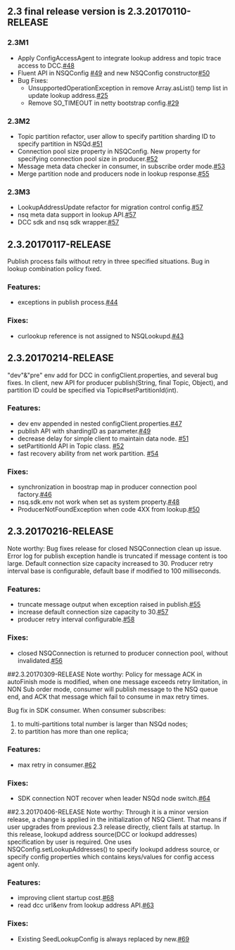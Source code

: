 ## 2.3 final release version is 2.3.20170110-RELEASE
### 2.3M1
+ Apply ConfigAccessAgent to integrate lookup address and topic trace access to DCC.[#48](http://gitlab.qima-inc.com/paas/nsq-client-java/merge_requests/48)
+ Fluent API in NSQConfig [#49](http://gitlab.qima-inc.com/paas/nsq-client-java/merge_requests/49) and new NSQConfig constructor[#50](http://gitlab.qima-inc.com/paas/nsq-client-java/merge_requests/50)
+ Bug Fixes:
    - UnsupportedOperationException in remove Array.asList() temp list in update lookup address.[#25](http://gitlab.qima-inc.com/paas/nsq-client-java/issues/25)
    - Remove SO_TIMEOUT in netty bootstrap config.[#29](http://gitlab.qima-inc.com/paas/nsq-client-java/issues/29)
    
### 2.3M2
+ Topic partition refactor, user allow to specify partition sharding ID to specify partition in NSQd.[#51](http://gitlab.qima-inc.com/paas/nsq-client-java/merge_requests/51)
+ Connection pool size property in NSQConfig. New property for specifying connection pool size in producer.[#52](http://gitlab.qima-inc.com/paas/nsq-client-java/merge_requests/52)
+ Message meta data checker in consumer, in subscribe order mode.[#53](http://gitlab.qima-inc.com/paas/nsq-client-java/merge_requests/53)
+ Merge partition node and producers node in lookup response.[#55](http://gitlab.qima-inc.com/paas/nsq-client-java/merge_requests/55)

### 2.3M3
+ LookupAddressUpdate refactor for migration control config.[#57](http://gitlab.qima-inc.com/paas/nsq-client-java/merge_requests/57)
+ nsq meta data support in lookup API.[#57](http://gitlab.qima-inc.com/paas/nsq-client-java/merge_requests/57)
+ DCC sdk and nsq sdk wrapper.[#57](http://gitlab.qima-inc.com/paas/nsq-client-java/merge_requests/57)

## 2.3.20170117-RELEASE
Publish process fails without retry in three specified situations. Bug in lookup combination policy fixed.
### Features:
+ exceptions in publish process.[#44](http://gitlab.qima-inc.com/paas/nsq-client-java/issues/44)
### Fixes:
+ curlookup reference is not assigned to NSQLookupd.[#43](http://gitlab.qima-inc.com/paas/nsq-client-java/issues/43)

## 2.3.20170214-RELEASE
"dev"&"pre" env add for DCC in configClient.properties, and several bug fixes. In client, new API for producer publish(String, final Topic, Object), and
partition ID could be specified via Topic#setPartitionId(int).
### Features:
+ dev env appended in nested configClient.properties.[#47](http://gitlab.qima-inc.com/paas/nsq-client-java/issues/47)
+ publish API with shardingID as parameter.[#49](http://gitlab.qima-inc.com/paas/nsq-client-java/issues/49)
+ decrease delay for simple client to maintain data node. [#51](http://gitlab.qima-inc.com/paas/nsq-client-java/issues/51)
+ setPartitionId API in Topic class. [#52]((http://gitlab.qima-inc.com/paas/nsq-client-java/issues/52))
+ fast recovery ability from net work partition. [#54](http://gitlab.qima-inc.com/paas/nsq-client-java/issues/54)
### Fixes:
+ synchronization in boostrap map in producer connection pool factory.[#46](http://gitlab.qima-inc.com/paas/nsq-client-java/issues/46)
+ nsq.sdk.env not work when set as system property.[#48](http://gitlab.qima-inc.com/paas/nsq-client-java/issues/48)
+ ProducerNotFoundException when code 4XX from lookup.[#50](http://gitlab.qima-inc.com/paas/nsq-client-java/issues/50) 

## 2.3.20170216-RELEASE
Note worthy:
Bug fixes release for closed NSQConnection clean up issue.
Error log for publish exception handle is truncated if message content is too large.
Default connection size capacity increased to 30.
Producer retry interval base is configurable, default base if modified to 100 milliseconds.
### Features:
+ truncate message output when exception raised in publish.[#55](http://gitlab.qima-inc.com/paas/nsq-client-java/issues/55)
+ increase default connection size capacity to 30.[#57](http://gitlab.qima-inc.com/paas/nsq-client-java/issues/57)
+ producer retry interval configurable.[#58](http://gitlab.qima-inc.com/paas/nsq-client-java/issues/58)
### Fixes:
+ closed NSQConnection is returned to producer connection pool, without invalidated.[#56](http://gitlab.qima-inc.com/paas/nsq-client-java/issues/56)

##2.3.20170309-RELEASE
Note worthy:
Policy for message ACK in autoFinish mode is modified, when one message exceeds retry limitation, in NON Sub order mode,
consumer will publish message to the NSQ queue end, and ACK that message which fail to consume in max retry times.

Bug fix in SDK consumer. When consumer subscribes:
   1. to multi-partitions total number is larger than NSQd nodes;
   2. to partition has more than one replica;
### Features:
+ max retry in consumer.[#62](http://gitlab.qima-inc.com/paas/nsq-client-java/issues/62)
### Fixes:
+ SDK connection NOT recover when leader NSQd node switch.[#64](http://gitlab.qima-inc.com/paas/nsq-client-java/issues/64)

##2.3.20170406-RELEASE
Note worthy:
Through it is a minor version release, a change is applied in the initialization of NSQ Client. That means if user upgrades from previous 2.3 release directly,
client fails at startup. In this release, lookupd address source(DCC or lookupd addresses) specification by user is required. One uses NSQConfig.setLookupAddresses()
to specify lookupd address source, or specify config properties which contains keys/values for config access agent only.

### Features:
+ improving client startup cost.[#68](http://gitlab.qima-inc.com/paas/nsq-client-java/issues/68)
+ read dcc url&env from lookup address API.[#63](http://gitlab.qima-inc.com/paas/nsq-client-java/issues/63)

### Fixes:
+ Existing SeedLookupConfig is always replaced by new.[#69](http://gitlab.qima-inc.com/paas/nsq-client-java/issues/69)